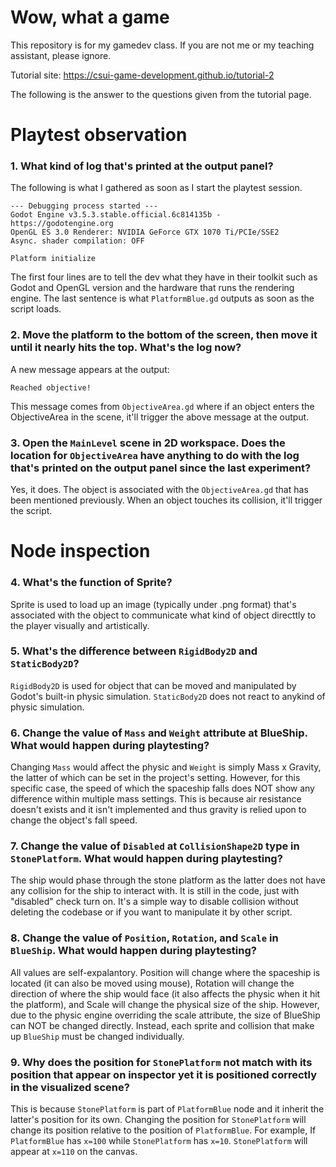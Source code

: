 # Wow, what a game
This repository is for my gamedev class. If you are not me or my teaching assistant, please ignore.

Tutorial site: https://csui-game-development.github.io/tutorial-2

The following is the answer to the questions given from the tutorial page.

# Playtest observation

### 1. What kind of log that's printed at the output panel?
The following is what I gathered as soon as I start the playtest session.
```
--- Debugging process started ---
Godot Engine v3.5.3.stable.official.6c814135b - https://godotengine.org
OpenGL ES 3.0 Renderer: NVIDIA GeForce GTX 1070 Ti/PCIe/SSE2
Async. shader compilation: OFF
 
Platform initialize
```

The first four lines are to tell the dev what they have in their toolkit such as Godot and OpenGL version and the hardware that runs the rendering engine.
The last sentence is what `PlatformBlue.gd` outputs as soon as the script loads.

### 2. Move the platform to the bottom of the screen, then move it until it nearly hits the top. What's the log now?
A new message appears at the output:
```
Reached objective!
```
This message comes from `ObjectiveArea.gd` where if an object enters the ObjectiveArea in the scene, it'll trigger the above message at the output.

### 3. Open the `MainLevel` scene in 2D workspace. Does the location for `ObjectiveArea` have anything to do with the log that's printed on the output panel since the last experiment?
Yes, it does. The object is associated with the `ObjectiveArea.gd` that has been mentioned previously. When an object touches its collision, it'll trigger the script.

# Node inspection

### 4. What's the function of Sprite?
Sprite is used to load up an image (typically under .png format) that's associated with the object to communicate what kind of object directtly to the player visually and artistically. 

### 5. What's the difference between `RigidBody2D` and `StaticBody2D`?
`RigidBody2D` is used for object that can be moved and manipulated by Godot's built-in physic simulation. `StaticBody2D` does not react to anykind of physic simulation.

### 6. Change the value of `Mass` and `Weight` attribute at BlueShip. What would happen during playtesting?
Changing `Mass` would affect the physic and `Weight` is simply Mass x Gravity, the latter of which can be set in the project's setting. However, for this specific case, the speed of which the spaceship falls does NOT show any difference within multiple mass settings. This is because air resistance doesn't exists and it isn't implemented and thus gravity is relied upon to change the object's fall speed.

### 7. Change the value of `Disabled` at `CollisionShape2D` type in `StonePlatform`. What would happen during playtesting?
The ship would phase through the stone platform as the latter does not have any collision for the ship to interact with. It is still in the code, just with "disabled" check turn on. It's a simple way to disable collision without deleting the codebase or if you want to manipulate it by other script.

### 8. Change the value of `Position`, `Rotation`, and `Scale` in `BlueShip`.  What would happen during playtesting?
All values are self-expalantory. Position will change where the spaceship is located (it can also be moved using mouse), Rotation will change the direction of where the ship would face (it also affects the physic when it hit the platform), and Scale will change the physical size of the ship. However, due to the physic engine overriding the scale attribute, the size of BlueShip can NOT be changed directly. Instead, each sprite and collision that make up `BlueShip` must be changed individually. 

### 9. Why does the position for `StonePlatform` not match with its position that appear on inspector yet it is positioned correctly in the visualized scene?
This is because `StonePlatform` is part of `PlatformBlue` node and it inherit the latter's position for its own. Changing the position for `StonePlatform` will change its position relative to the position of `PlatformBlue`. For example, If `PlatformBlue` has `x=100` while `StonePlatform` has `x=10`. `StonePlatform` will appear at `x=110` on the canvas.